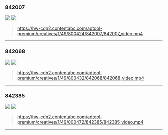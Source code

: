 ### 842007
![](https://hw-cdn2.contentabc.com/adtool-premium/creatives/1/49/800424/842007/842007_video.webp)
![](https://hw-cdn2.contentabc.com/adtool-premium/creatives/1/49/800424/842007/842007_video.gif)
>https://hw-cdn2.contentabc.com/adtool-premium/creatives/1/49/800424/842007/842007_video.mp4
---
### 842068
![](https://hw-cdn2.contentabc.com/adtool-premium/creatives/1/49/800432/842068/842068_video.webp)
![](https://hw-cdn2.contentabc.com/adtool-premium/creatives/1/49/800432/842068/842068_video.gif)
>https://hw-cdn2.contentabc.com/adtool-premium/creatives/1/49/800432/842068/842068_video.mp4
---
### 842385
![](https://hw-cdn2.contentabc.com/adtool-premium/creatives/1/49/800472/842385/842385_video.webp)
![](https://hw-cdn2.contentabc.com/adtool-premium/creatives/1/49/800472/842385/842385_video.gif)
>https://hw-cdn2.contentabc.com/adtool-premium/creatives/1/49/800472/842385/842385_video.mp4
---
